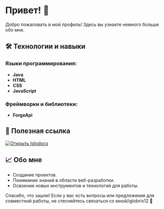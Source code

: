 # Привет! 👋

Добро пожаловать в мой профиль! Здесь вы узнаете немного больше обо мне.



## 🛠️ Технологии и навыки

### Языки программирования:
- **Java**
- **HTML**
- **CSS**
- **JavaScript**

### Фреймворки и библиотеки:
- **ForgeApi**

## 🔗 Полезная ссылка
[![Открыть Iglodocs](https://img.shields.io/badge/Iglodocs-%230000FF?style=for-the-badge&logo=appveyor)](https://iglodocs.vercel.app/)

## 📈 Обо мне
- Создание проектов.
- Понимание знаний в области веб-разработки.
- Освоение новых инструментов и технологий для работы.

Спасибо, что зашли! Если у вас есть вопросы или предложения для совместной работы, не стесняйтесь связаться со мной/iglobrix12 🚀
